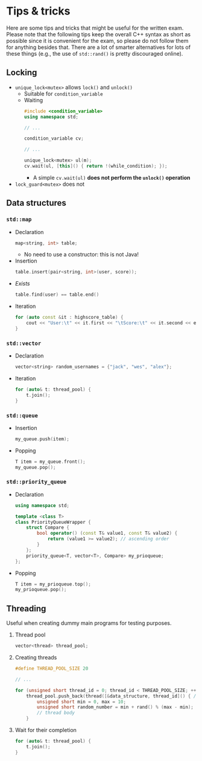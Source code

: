 # Tips & tricks

Here are some tips and tricks that might be useful for the written exam.
Please note that the following tips keep the overall C++ syntax as short
as possible since it is convenient for the exam, so please do not follow
them for anything besides that.
There are a lot of smarter alternatives for lots of these things
(e.g., the use of `std::rand()` is pretty discouraged online).

## Locking
- `unique_lock<mutex>` allows `lock()` and `unlock()`
    - Suitable for `condition_variable`
    - Waiting
        ```cpp
      #include <condition_variable>
      using namespace std;
      
      // ...

      condition_variable cv;
      
      // ...
      
      unique_lock<mutex> ul(m);
      cv.wait(ul, [this]() { return !(while_condition); });
        ```
        - A simple `cv.wait(ul)` **does not perform the `unlock()` operation**
- `lock_guard<mutex>` does not

## Data structures

### `std::map`
- Declaration
    ```cpp
    map<string, int> table;
    ```
    - No need to use a constructor: this is not Java!
- Insertion
    ```cpp
    table.insert(pair<string, int>(user, score));
    ```
- _Exists_
    ```cpp
    table.find(user) == table.end()
    ```
- Iteration
    ```cpp
    for (auto const &it : highscore_table) {
        cout << "User:\t" << it.first << "\tScore:\t" << it.second << endl;
    }
    ```

### `std::vector`
- Declaration
    ```cpp
    vector<string> random_usernames = {"jack", "wes", "alex"};
    ```
- Iteration
    ```cpp
    for (auto& t: thread_pool) {
        t.join();
    }
    ```

### `std::queue`
- Insertion
    ```cpp
    my_queue.push(item);
    ```
- Popping
    ```cpp
    T item = my_queue.front();
    my_queue.pop();
    ```

### `std::priority_queue`
- Declaration
    ```cpp
    using namespace std;
    
    template <class T>
    class PriorityQueueWrapper {
        struct Compare {
            bool operator() (const T& value1, const T& value2) {
                return (value1 >= value2); // ascending order
            }
        };
        priority_queue<T, vector<T>, Compare> my_prioqueue;
    };
    ```
- Popping
    ```cpp
    T item = my_prioqueue.top();
    my_prioqueue.pop();
    ```

## Threading
Useful when creating dummy main programs for testing purposes.

1. Thread pool
    ```cpp
    vector<thread> thread_pool;
    ```
1. Creating threads
    ```cpp
    #define THREAD_POOL_SIZE 20
    
    // ...
    
    for (unsigned short thread_id = 0; thread_id < THREAD_POOL_SIZE; ++thread_id) {
        thread_pool.push_back(thread([&data_structure, thread_id]() { /* `thread_id` by value! */
            unsigned short min = 0, max = 10;
            unsigned short random_number = min + rand() % (max - min);
            // thread body
        }
    ```
1. Wait for their completion
    ```cpp
    for (auto& t: thread_pool) {
        t.join();
    }
    ```
